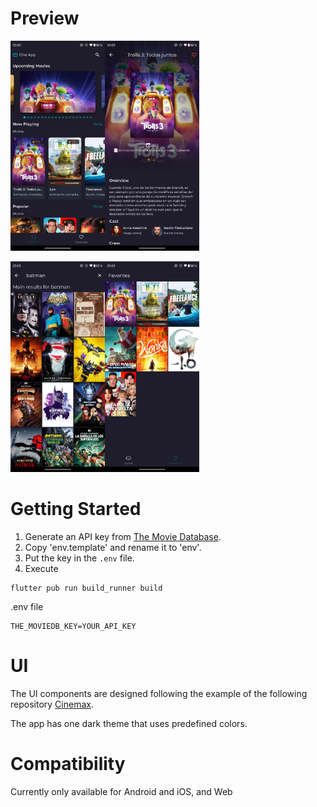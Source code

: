 # Preview

<img src="https://raw.githubusercontent.com/eserdeiro/cine_app/main/lib/assets/images/one.png" width="30%"><img src="https://raw.githubusercontent.com/eserdeiro/cine_app/main/lib/assets/images/two.png" width="30%">

<img src="https://raw.githubusercontent.com/eserdeiro/cine_app/main/lib/assets/images/three.png" width="30%"><img src="https://raw.githubusercontent.com/eserdeiro/cine_app/main/lib/assets/images/four.png" width="30%">

# Getting Started

1. Generate an API key from [The Movie Database](https://www.themoviedb.org/).
2. Copy 'env.template' and rename it to 'env'.
3. Put the key in the `.env` file.
4. Execute
```
flutter pub run build_runner build
``` 
.env file
```
THE_MOVIEDB_KEY=YOUR_API_KEY
```

# UI

The UI components are designed following the example of the following repository
[Cinemax](https://github.com/AfigAliyev/Cinemax).

The app has one dark theme that uses predefined colors.

# Compatibility 

Currently only available for Android and iOS, and Web 